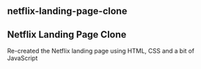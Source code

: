 ## netflix-landing-page-clone

## Netflix Landing Page Clone

Re-created the Netflix landing page using HTML, CSS and a bit of JavaScript